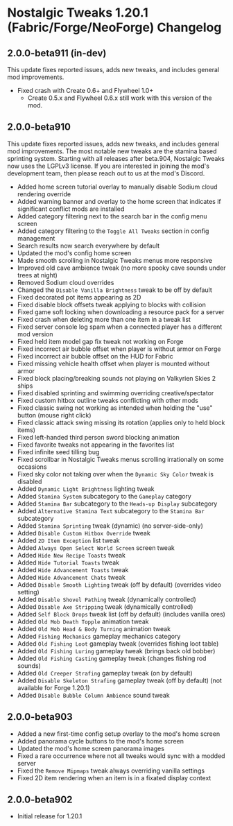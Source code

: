# Nostalgic Tweaks 1.20.1 (Fabric/Forge/NeoForge) Changelog

## 2.0.0-beta911 (in-dev)

This update fixes reported issues, adds new tweaks, and includes general mod improvements.

- Fixed crash with Create 0.6+ and Flywheel 1.0+
    - Create 0.5.x and Flywheel 0.6.x still work with this version of the mod.

## 2.0.0-beta910

This update fixes reported issues, adds new tweaks, and includes general mod improvements. The most notable new tweaks
are the stamina based sprinting system. Starting with all releases after beta.904, Nostalgic Tweaks now uses the LGPLv3
license. If you are interested in joining the mod's development team, then please reach out to us at the mod's Discord.

- Added home screen tutorial overlay to manually disable Sodium cloud rendering override
- Added warning banner and overlay to the home screen that indicates if significant conflict mods are installed
- Added category filtering next to the search bar in the config menu screen
- Added category filtering to the `Toggle All Tweaks` section in config management
- Search results now search everywhere by default
- Updated the mod's config home screen
- Made smooth scrolling in Nostalgic Tweaks menus more responsive
- Improved old cave ambience tweak (no more spooky cave sounds under trees at night)
- Removed Sodium cloud overrides
- Changed the `Disable Vanilla Brightness` tweak to be off by default
- Fixed decorated pot items appearing as 2D
- Fixed disable block offsets tweak applying to blocks with collision
- Fixed game soft locking when downloading a resource pack for a server
- Fixed crash when deleting more than one item in a tweak list
- Fixed server console log spam when a connected player has a different mod version
- Fixed held item model gap fix tweak not working on Forge
- Fixed incorrect air bubble offset when player is without armor on Forge
- Fixed incorrect air bubble offset on the HUD for Fabric
- Fixed missing vehicle health offset when player is mounted without armor
- Fixed block placing/breaking sounds not playing on Valkyrien Skies 2 ships
- Fixed disabled sprinting and swimming overriding creative/spectator
- Fixed custom hitbox outline tweaks conflicting with other mods
- Fixed classic swing not working as intended when holding the "use" button (mouse right click)
- Fixed classic attack swing missing its rotation (applies only to held block items)
- Fixed left-handed third person sword blocking animation
- Fixed favorite tweaks not appearing in the favorites list
- Fixed infinite seed tilling bug
- Fixed scrollbar in Nostalgic Tweaks menus scrolling irrationally on some occasions
- Fixed sky color not taking over when the `Dynamic Sky Color` tweak is disabled
- Added `Dynamic Light Brightness` lighting tweak
- Added `Stamina System` subcategory to the `Gameplay` category
- Added `Stamina Bar` subcategory to the `Heads-up Display` subcategory
- Added `Alternative Stamina Text` subcategory to the `Stamina Bar` subcategory
- Added `Stamina Sprinting` tweak (dynamic) (no server-side-only)
- Added `Disable Custom Hitbox Override` tweak
- Added `2D Item Exception` list tweak
- Added `Always Open Select World Screen` screen tweak
- Added `Hide New Recipe Toasts` tweak
- Added `Hide Tutorial Toasts` tweak
- Added `Hide Advancement Toasts` tweak
- Added `Hide Advancement Chats` tweak
- Added `Disable Smooth Lighting` tweak (off by default) (overrides video setting)
- Added `Disable Shovel Pathing` tweak (dynamically controlled)
- Added `Disable Axe Stripping` tweak (dynamically controlled)
- Added `Self Block Drops` tweak list (off by default) (includes vanilla ores)
- Added `Old Mob Death Topple` animation tweak
- Added `Old Mob Head & Body Turning` animation tweak
- Added `Fishing Mechanics` gameplay mechanics category
- Added `Old Fishing Loot` gameplay tweak (overrides fishing loot table)
- Added `Old Fishing Luring` gameplay tweak (brings back old bobber)
- Added `Old Fishing Casting` gameplay tweak (changes fishing rod sounds)
- Added `Old Creeper Strafing` gameplay tweak (on by default)
- Added `Disable Skeleton Strafing` gameplay tweak (off by default) (not available for Forge 1.20.1)
- Added `Disable Bubble Column Ambience` sound tweak

## 2.0.0-beta903

- Added a new first-time config setup overlay to the mod's home screen
- Added panorama cycle buttons to the mod's home screen
- Updated the mod's home screen panorama images
- Fixed a rare occurrence where not all tweaks would sync with a modded server
- Fixed the `Remove Mipmaps` tweak always overriding vanilla settings
- Fixed 2D item rendering when an item is in a fixated display context

## 2.0.0-beta902

- Initial release for 1.20.1